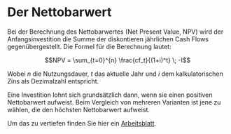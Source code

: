 # Der Nettobarwert

Bei der Berechnung des Nettobarwertes (Net Present Value, NPV) wird der
Anfangsinvestition die Summe der diskontieren jährlichen Cash Flows
gegenübergestellt. Die Formel für die Berechnung lautet:

$$NPV = \sum_{t=0}^{n} \frac{cf_t}{(1+i)^t} \; -I$$

Wobei $n$ die Nutzungsdauer, $t$ das aktuelle Jahr und $i$ dem
kalkulatorischen Zins als Dezimalzahl entspricht.

Eine Investition lohnt sich grundsätzlich dann, wenn sie einen positiven
Nettobarwert aufweist. Beim Vergleich von mehreren Varianten ist jene zu
wählen, die den höchsten Nettobarwert aufweist.

Um das zu vertiefen finden Sie hier ein 
[Arbeitsblatt](https://nbviewer.org/github/ProgrammierenNachOFI/Investitionsrechnung/blob/main/docs/npv/npv_sus.ipynb).